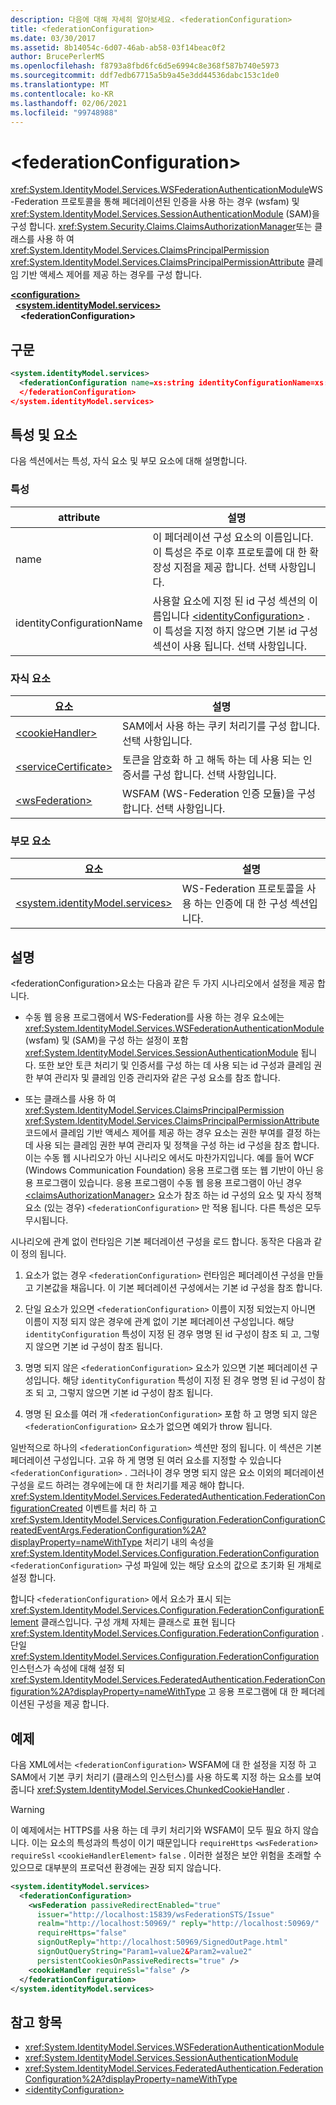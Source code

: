 ```yaml
---
description: 다음에 대해 자세히 알아보세요. <federationConfiguration>
title: <federationConfiguration>
ms.date: 03/30/2017
ms.assetid: 8b14054c-6d07-46ab-ab58-03f14beac0f2
author: BrucePerlerMS
ms.openlocfilehash: f8793a8fbd6fc6d5e6994c8e368f587b740e5973
ms.sourcegitcommit: ddf7edb67715a5b9a45e3dd44536dabc153c1de0
ms.translationtype: MT
ms.contentlocale: ko-KR
ms.lasthandoff: 02/06/2021
ms.locfileid: "99748988"
---
```

# \<federationConfiguration>

<xref:System.IdentityModel.Services.WSFederationAuthenticationModule>WS-Federation 프로토콜을 통해 페더레이션된 인증을 사용 하는 경우 (wsfam) 및 <xref:System.IdentityModel.Services.SessionAuthenticationModule> (SAM)을 구성 합니다. <xref:System.Security.Claims.ClaimsAuthorizationManager>또는 클래스를 사용 하 여 <xref:System.IdentityModel.Services.ClaimsPrincipalPermission> <xref:System.IdentityModel.Services.ClaimsPrincipalPermissionAttribute> 클레임 기반 액세스 제어를 제공 하는 경우를 구성 합니다.  
  
[**\<configuration>**](../configuration-element.md)\
&nbsp;&nbsp;[**\<system.identityModel.services>**](system-identitymodel-services.md)\
&nbsp;&nbsp;&nbsp;&nbsp;**\<federationConfiguration>**  
  
## <a name="syntax"></a>구문  
  
```xml  
<system.identityModel.services>  
  <federationConfiguration name=xs:string identityConfigurationName=xs:string>  
  </federationConfiguration>  
</system.identityModel.services>  
```  
  
## <a name="attributes-and-elements"></a>특성 및 요소  

 다음 섹션에서는 특성, 자식 요소 및 부모 요소에 대해 설명합니다.  
  
### <a name="attributes"></a>특성  
  
|attribute|설명|  
|---------------|-----------------|  
|name|이 페더레이션 구성 요소의 이름입니다. 이 특성은 주로 이후 프로토콜에 대 한 확장성 지점을 제공 합니다. 선택 사항입니다.|  
|identityConfigurationName|사용할 요소에 지정 된 id 구성 섹션의 이름입니다 [\<identityConfiguration>](identityconfiguration.md) . 이 특성을 지정 하지 않으면 기본 id 구성 섹션이 사용 됩니다. 선택 사항입니다.|  
  
### <a name="child-elements"></a>자식 요소  
  
|요소|설명|  
|-------------|-----------------|  
|[\<cookieHandler>](cookiehandler.md)|SAM에서 사용 하는 쿠키 처리기를 구성 합니다. 선택 사항입니다.|  
|[\<serviceCertificate>](servicecertificate.md)|토큰을 암호화 하 고 해독 하는 데 사용 되는 인증서를 구성 합니다. 선택 사항입니다.|  
|[\<wsFederation>](wsfederation.md)|WSFAM (WS-Federation 인증 모듈)을 구성 합니다. 선택 사항입니다.|  
  
### <a name="parent-elements"></a>부모 요소  
  
|요소|설명|  
|-------------|-----------------|  
|[\<system.identityModel.services>](system-identitymodel-services.md)|WS-Federation 프로토콜을 사용 하는 인증에 대 한 구성 섹션입니다.|  
  
## <a name="remarks"></a>설명  

 \<federationConfiguration>요소는 다음과 같은 두 가지 시나리오에서 설정을 제공 합니다.  
  
- 수동 웹 응용 프로그램에서 WS-Federation를 사용 하는 경우 요소에는 <xref:System.IdentityModel.Services.WSFederationAuthenticationModule> (wsfam) 및 (SAM)을 구성 하는 설정이 포함 <xref:System.IdentityModel.Services.SessionAuthenticationModule> 됩니다. 또한 보안 토큰 처리기 및 인증서를 구성 하는 데 사용 되는 id 구성과 클레임 권한 부여 관리자 및 클레임 인증 관리자와 같은 구성 요소를 참조 합니다.  
  
- 또는 클래스를 사용 하 여 <xref:System.IdentityModel.Services.ClaimsPrincipalPermission> <xref:System.IdentityModel.Services.ClaimsPrincipalPermissionAttribute> 코드에서 클레임 기반 액세스 제어를 제공 하는 경우 요소는 권한 부여를 결정 하는 데 사용 되는 클레임 권한 부여 관리자 및 정책을 구성 하는 id 구성을 참조 합니다. 이는 수동 웹 시나리오가 아닌 시나리오 에서도 마찬가지입니다. 예를 들어 WCF (Windows Communication Foundation) 응용 프로그램 또는 웹 기반이 아닌 응용 프로그램이 있습니다. 응용 프로그램이 수동 웹 응용 프로그램이 아닌 경우 [\<claimsAuthorizationManager>](claimsauthorizationmanager.md) 요소가 참조 하는 id 구성의 요소 및 자식 정책 요소 (있는 경우) `<federationConfiguration>` 만 적용 됩니다. 다른 특성은 모두 무시됩니다.  
  
 시나리오에 관계 없이 런타임은 기본 페더레이션 구성을 로드 합니다. 동작은 다음과 같이 정의 됩니다.  
  
1. 요소가 없는 경우 `<federationConfiguration>` 런타임은 페더레이션 구성을 만들고 기본값을 채웁니다. 이 기본 페더레이션 구성에서는 기본 id 구성을 참조 합니다.  
  
2. 단일 요소가 있으면 `<federationConfiguration>` 이름이 지정 되었는지 아니면 이름이 지정 되지 않은 경우에 관계 없이 기본 페더레이션 구성입니다. 해당 `identityConfiguration` 특성이 지정 된 경우 명명 된 id 구성이 참조 되 고, 그렇지 않으면 기본 id 구성이 참조 됩니다.  
  
3. 명명 되지 않은 `<federationConfiguration>` 요소가 있으면 기본 페더레이션 구성입니다. 해당 `identityConfiguration` 특성이 지정 된 경우 명명 된 id 구성이 참조 되 고, 그렇지 않으면 기본 id 구성이 참조 됩니다.  
  
4. 명명 된 요소를 여러 개 `<federationConfiguration>` 포함 하 고 명명 되지 않은 `<federationConfiguration>` 요소가 없으면 예외가 throw 됩니다.  
  
 일반적으로 하나의 `<federationConfiguration>` 섹션만 정의 됩니다. 이 섹션은 기본 페더레이션 구성입니다. 고유 하 게 명명 된 여러 요소를 지정할 수 있습니다 `<federationConfiguration>` . 그러나이 경우 명명 되지 않은 요소 이외의 페더레이션 구성을 로드 하려는 경우에는에 대 한 처리기를 제공 해야 합니다. <xref:System.IdentityModel.Services.FederatedAuthentication.FederationConfigurationCreated> 이벤트를 처리 하 고 <xref:System.IdentityModel.Services.Configuration.FederationConfigurationCreatedEventArgs.FederationConfiguration%2A?displayProperty=nameWithType> 처리기 내의 속성을 <xref:System.IdentityModel.Services.Configuration.FederationConfiguration> `<federationConfiguration>` 구성 파일에 있는 해당 요소의 값으로 초기화 된 개체로 설정 합니다.  
  
 합니다 `<federationConfiguration>` 에서 요소가 표시 되는 <xref:System.IdentityModel.Services.Configuration.FederationConfigurationElement> 클래스입니다. 구성 개체 자체는 클래스로 표현 됩니다 <xref:System.IdentityModel.Services.Configuration.FederationConfiguration> . 단일 <xref:System.IdentityModel.Services.Configuration.FederationConfiguration> 인스턴스가 속성에 대해 설정 되 <xref:System.IdentityModel.Services.FederatedAuthentication.FederationConfiguration%2A?displayProperty=nameWithType> 고 응용 프로그램에 대 한 페더레이션된 구성을 제공 합니다.  
  
## <a name="example"></a>예제  

 다음 XML에서는 `<federationConfiguration>` WSFAM에 대 한 설정을 지정 하 고 SAM에서 기본 쿠키 처리기 (클래스의 인스턴스)를 사용 하도록 지정 하는 요소를 보여 줍니다 <xref:System.IdentityModel.Services.ChunkedCookieHandler> .  
  
> [!WARNING]
> 이 예제에서는 HTTPS를 사용 하는 데 쿠키 처리기와 WSFAM이 모두 필요 하지 않습니다. 이는 요소의 특성과의 특성이 이기 때문입니다 `requireHttps` `<wsFederation>` `requireSsl` `<cookieHandlerElement>` `false` . 이러한 설정은 보안 위험을 초래할 수 있으므로 대부분의 프로덕션 환경에는 권장 되지 않습니다.  
  
```xml  
<system.identityModel.services>  
  <federationConfiguration>  
    <wsFederation passiveRedirectEnabled="true"
      issuer="http://localhost:15839/wsFederationSTS/Issue"
      realm="http://localhost:50969/" reply="http://localhost:50969/"
      requireHttps="false"
      signOutReply="http://localhost:50969/SignedOutPage.html"
      signOutQueryString="Param1=value2&Param2=value2"
      persistentCookiesOnPassiveRedirects="true" />  
    <cookieHandler requireSsl="false" />  
  </federationConfiguration>  
</system.identityModel.services>  
```  
  
## <a name="see-also"></a>참고 항목

- <xref:System.IdentityModel.Services.WSFederationAuthenticationModule>
- <xref:System.IdentityModel.Services.SessionAuthenticationModule>
- <xref:System.IdentityModel.Services.FederatedAuthentication.FederationConfiguration%2A?displayProperty=nameWithType>
- [\<identityConfiguration>](identityconfiguration.md)
